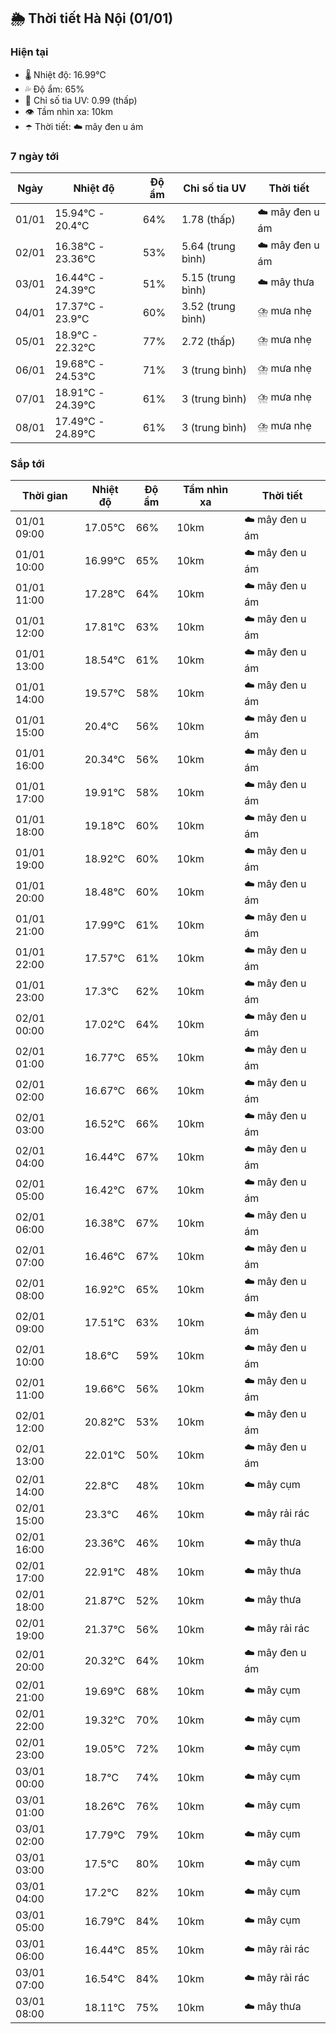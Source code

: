 ## 🌦️ Thời tiết Hà Nội (01/01)

### Hiện tại

- 🌡️ Nhiệt độ: 16.99℃
- 💦 Độ ẩm: 65%
- 🌟 Chỉ số tia UV: 0.99 (thấp)
- 👁️ Tầm nhìn xa: 10km
- ☂️ Thời tiết: ☁️ mây đen u ám

### 7 ngày tới

| Ngày | Nhiệt độ | Độ ẩm | Chỉ số tia UV | Thời tiết |
| --- | --- | --- | --- | --- |
| 01/01 | 15.94℃ - 20.4℃ | 64% | 1.78 (thấp) | ☁️ mây đen u ám |
| 02/01 | 16.38℃ - 23.36℃ | 53% | 5.64 (trung bình) | ☁️ mây đen u ám |
| 03/01 | 16.44℃ - 24.39℃ | 51% | 5.15 (trung bình) | ☁️ mây thưa |
| 04/01 | 17.37℃ - 23.9℃ | 60% | 3.52 (trung bình) | ⛈️ mưa nhẹ |
| 05/01 | 18.9℃ - 22.32℃ | 77% | 2.72 (thấp) | ⛈️ mưa nhẹ |
| 06/01 | 19.68℃ - 24.53℃ | 71% | 3 (trung bình) | ⛈️ mưa nhẹ |
| 07/01 | 18.91℃ - 24.39℃ | 61% | 3 (trung bình) | ⛈️ mưa nhẹ |
| 08/01 | 17.49℃ - 24.89℃ | 61% | 3 (trung bình) | ⛈️ mưa nhẹ |

### Sắp tới

| Thời gian | Nhiệt độ | Độ ẩm | Tầm nhìn xa | Thời tiết |
| --- | --- | --- | --- | --- |
| 01/01 09:00 | 17.05℃ | 66% | 10km | ☁️ mây đen u ám |
| 01/01 10:00 | 16.99℃ | 65% | 10km | ☁️ mây đen u ám |
| 01/01 11:00 | 17.28℃ | 64% | 10km | ☁️ mây đen u ám |
| 01/01 12:00 | 17.81℃ | 63% | 10km | ☁️ mây đen u ám |
| 01/01 13:00 | 18.54℃ | 61% | 10km | ☁️ mây đen u ám |
| 01/01 14:00 | 19.57℃ | 58% | 10km | ☁️ mây đen u ám |
| 01/01 15:00 | 20.4℃ | 56% | 10km | ☁️ mây đen u ám |
| 01/01 16:00 | 20.34℃ | 56% | 10km | ☁️ mây đen u ám |
| 01/01 17:00 | 19.91℃ | 58% | 10km | ☁️ mây đen u ám |
| 01/01 18:00 | 19.18℃ | 60% | 10km | ☁️ mây đen u ám |
| 01/01 19:00 | 18.92℃ | 60% | 10km | ☁️ mây đen u ám |
| 01/01 20:00 | 18.48℃ | 60% | 10km | ☁️ mây đen u ám |
| 01/01 21:00 | 17.99℃ | 61% | 10km | ☁️ mây đen u ám |
| 01/01 22:00 | 17.57℃ | 61% | 10km | ☁️ mây đen u ám |
| 01/01 23:00 | 17.3℃ | 62% | 10km | ☁️ mây đen u ám |
| 02/01 00:00 | 17.02℃ | 64% | 10km | ☁️ mây đen u ám |
| 02/01 01:00 | 16.77℃ | 65% | 10km | ☁️ mây đen u ám |
| 02/01 02:00 | 16.67℃ | 66% | 10km | ☁️ mây đen u ám |
| 02/01 03:00 | 16.52℃ | 66% | 10km | ☁️ mây đen u ám |
| 02/01 04:00 | 16.44℃ | 67% | 10km | ☁️ mây đen u ám |
| 02/01 05:00 | 16.42℃ | 67% | 10km | ☁️ mây đen u ám |
| 02/01 06:00 | 16.38℃ | 67% | 10km | ☁️ mây đen u ám |
| 02/01 07:00 | 16.46℃ | 67% | 10km | ☁️ mây đen u ám |
| 02/01 08:00 | 16.92℃ | 65% | 10km | ☁️ mây đen u ám |
| 02/01 09:00 | 17.51℃ | 63% | 10km | ☁️ mây đen u ám |
| 02/01 10:00 | 18.6℃ | 59% | 10km | ☁️ mây đen u ám |
| 02/01 11:00 | 19.66℃ | 56% | 10km | ☁️ mây đen u ám |
| 02/01 12:00 | 20.82℃ | 53% | 10km | ☁️ mây đen u ám |
| 02/01 13:00 | 22.01℃ | 50% | 10km | ☁️ mây đen u ám |
| 02/01 14:00 | 22.8℃ | 48% | 10km | ☁️ mây cụm |
| 02/01 15:00 | 23.3℃ | 46% | 10km | ☁️ mây rải rác |
| 02/01 16:00 | 23.36℃ | 46% | 10km | ☁️ mây thưa |
| 02/01 17:00 | 22.91℃ | 48% | 10km | ☁️ mây thưa |
| 02/01 18:00 | 21.87℃ | 52% | 10km | ☁️ mây thưa |
| 02/01 19:00 | 21.37℃ | 56% | 10km | ☁️ mây rải rác |
| 02/01 20:00 | 20.32℃ | 64% | 10km | ☁️ mây đen u ám |
| 02/01 21:00 | 19.69℃ | 68% | 10km | ☁️ mây cụm |
| 02/01 22:00 | 19.32℃ | 70% | 10km | ☁️ mây cụm |
| 02/01 23:00 | 19.05℃ | 72% | 10km | ☁️ mây cụm |
| 03/01 00:00 | 18.7℃ | 74% | 10km | ☁️ mây cụm |
| 03/01 01:00 | 18.26℃ | 76% | 10km | ☁️ mây cụm |
| 03/01 02:00 | 17.79℃ | 79% | 10km | ☁️ mây cụm |
| 03/01 03:00 | 17.5℃ | 80% | 10km | ☁️ mây cụm |
| 03/01 04:00 | 17.2℃ | 82% | 10km | ☁️ mây cụm |
| 03/01 05:00 | 16.79℃ | 84% | 10km | ☁️ mây cụm |
| 03/01 06:00 | 16.44℃ | 85% | 10km | ☁️ mây rải rác |
| 03/01 07:00 | 16.54℃ | 84% | 10km | ☁️ mây rải rác |
| 03/01 08:00 | 18.11℃ | 75% | 10km | ☁️ mây thưa |
